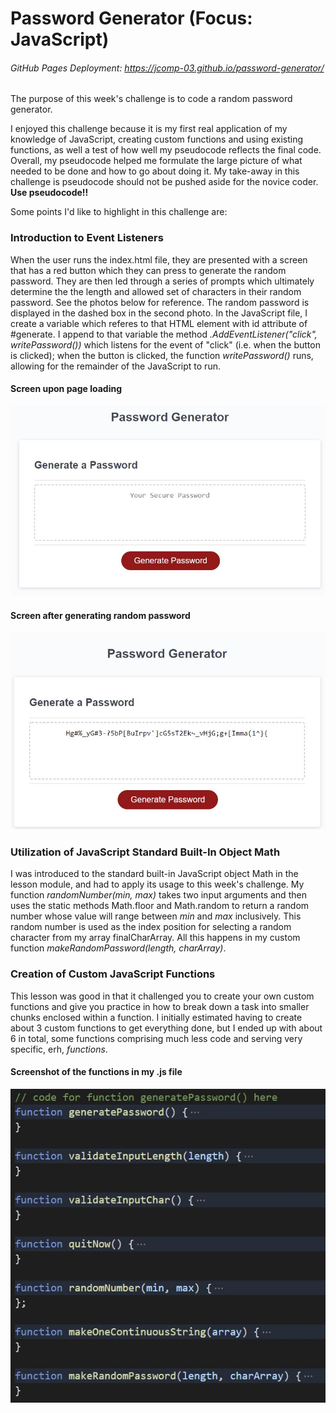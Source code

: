 # Password Generator (Focus: JavaScript)
###### GitHub Pages Deployment: https://jcomp-03.github.io/password-generator/

The purpose of this week's challenge is to code a random password generator.

I enjoyed this challenge because it is my first real application of my knowledge of JavaScript, creating custom functions and using existing functions, as well a test of how well my pseudocode reflects the final code. Overall, my pseudocode helped me formulate the large picture of what needed to be done and how to go about doing it. My take-away in this challenge is pseudocode should not be pushed aside for the novice coder. **Use pseudocode!!**

Some points I'd like to highlight in this challenge are:

### Introduction to Event Listeners
When the user runs the index.html file, they are presented with a screen that has a red button which they can press to generate the random password. They are then led through a series of prompts which ultimately determine the the length and allowed set of characters in their random password. See the photos below for reference. The random password is displayed in the dashed box in the second photo. In the JavaScript file, I create a variable which referes to that HTML element with id attribute of #generate. I append to that variable the method *.AddEventListener("click", writePassword())* which listens for the event of "click" (i.e. when the button is clicked); when the button is clicked, the function *writePassword()* runs, allowing for the remainder of the JavaScript to run.

#### Screen upon page loading
![Screen on loading](/assets/images/HTML-screen-capture.JPG)
#### Screen after generating random password
![Screen after pressing red button and generating password](/assets/images/HTML-output-password.JPG)

### Utilization of JavaScript Standard Built-In Object Math
I was introduced to the standard built-in JavaScript object Math in the lesson module, and had to apply its usage to this week's challenge.
My function *randomNumber(min, max)* takes two input arguments and then uses the static methods Math.floor and Math.random to return a random number whose value will range between *min* and *max* inclusively. This random number is used as the index position for selecting a random character from my array finalCharArray. All this happens in my custom function *makeRandomPassword(length, charArray)*.

### Creation of Custom JavaScript Functions
This lesson was good in that it challenged you to create your own custom functions and give you practice in how to break down a task into smaller chunks enclosed within a function. I initially estimated having to create about 3 custom functions to get everything done, but I ended up with about 6 in total, some functions comprising much less code and serving very specific, erh, *functions*.

#### Screenshot of the functions in my .js file
![List of functions used in developing JavaScript app](/assets/images/functions-used-in-code.JPG)
